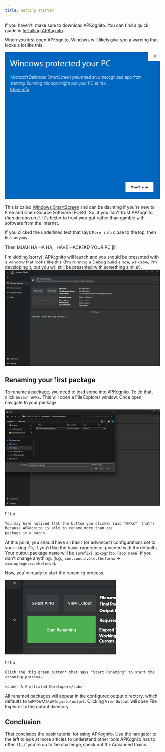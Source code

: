 ```yaml
---
title: Getting started
---
```


If you haven't, make sure to download APKognito. You can find a quick guide in [Installing APKognito](./installing.md).

When you first open APKognito, Windows will likely give you a warning that looks a lot like this:

![Windows security example](../images/index/windows-security-warning.png)

This is called [Windows SmartScreen](https://learn.microsoft.com/en-us/windows/security/operating-system-security/virus-and-threat-protection/microsoft-defender-smartscreen/) and can be daunting
if you're new to Free and Open-Source Software (FOSS). So, if you don't trust APKognito, _then do not run it_.
It's better to trust your gut rather than gamble with software from the internet.

If you clicked the underlined text that says `More info` close to the top, then `Run anyway`...

Then MUAH HA HA HA, I HAVE HACKEKD YOUR PC 👻!!

I'm kidding (sorry). APKognito will launch and you should be presented with a window that looks like this (I'm running a Debug build since, ya know, I'm developing it, but you will still be presented with
something similar).
![APKognito Main Page Example](../images/index/apkognito-main-page-example.png)

## Renaming your first package

To rename a package, you need to load some into APKognito. To do that, click `Select APKs`. This will open a File Explorer window.
Once open, navigate to your package.

![Totally Real Example](../images/index/real-example.png)

!!! tip

    You may have noticed that the button you clicked said "APKs", that's because APKognito is able to rename more than one
    package in a batch.

At this point, you should have all basic (or advanced) configurations set to your liking. Or, if you'd like the basic experience, proceed with the defaults.
Your output package name will be `{prefix}.apkognito.{app name}` if you don't change anything. (e.g., `com.cooolsvile.thelorax` -> `com.apkognito.thelorax`).

Now, you're ready to start the renaming process.

![Start Example](../images/index/start-example.png)

!!! tip

    Click the *big green button* that says "Start Renaming" to start the renaming process.

    <sub>- A Frustrated Developer</sub>

All renamed packages will appear in the configured output directory, which defaults to `%APPDATA%\APKognito\output`.
Clicking `View Output` will open File Explorer to the output directory.

## Conclusion

That concludes the basic tutorial for using APKognito. Use the navigator to the left to look at more articles to understand other tools APKognito has to offer.
Or, if you're up to the challenge, check out the Advanced topics.
